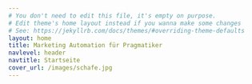 ```yaml
---
# You don't need to edit this file, it's empty on purpose.
# Edit theme's home layout instead if you wanna make some changes
# See: https://jekyllrb.com/docs/themes/#overriding-theme-defaults
layout: home
title: Marketing Automation für Pragmatiker
navlevel: header
navtitle: Startseite
cover_url: /images/schafe.jpg
---
```

